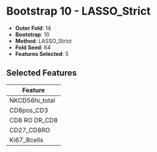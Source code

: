 # Bootstrap 10 - LASSO_Strict

- **Outer Fold**: 14
- **Bootstrap**: 10
- **Method**: LASSO_Strict
- **Fold Seed**: 64
- **Features Selected**: 5

## Selected Features

| Feature |
|---------|
| NKCD56hi_total |
| CD8pos_CD3 |
| CD8 RO DR_CD8 |
| CD27_CD8RO |
| Ki67_Bcells |
